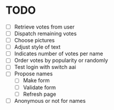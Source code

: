 # TODO

- [ ] Retrieve votes from user
- [ ] Dispatch remaining votes
- [ ] Choose pictures
- [ ] Adjust style of text
- [ ] Indicates number of votes per name
- [ ] Order votes by popularity or randomly
- [ ] Test login with switch aai
- [ ] Propose names
  - [ ] Make form
  - [ ] Validate form
  - [ ] Refresh page
- [ ] Anonymous or not for names
